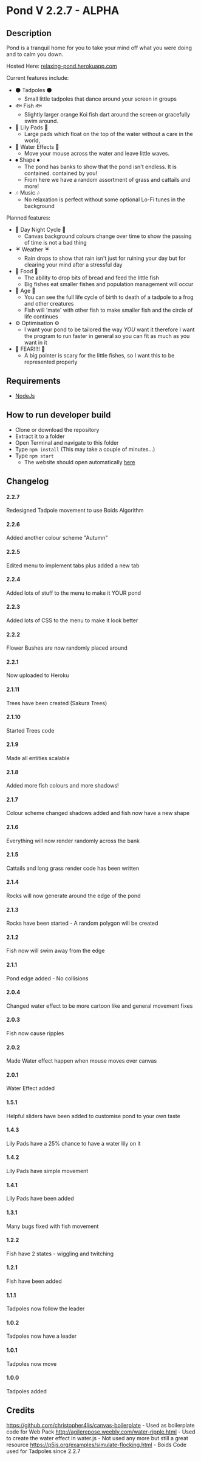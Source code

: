 # Pond V 2.2.7 - ALPHA
## Description
Pond is a tranquil home for you to take your mind off what you were doing and to calm you down.

Hosted Here: [relaxing-pond.herokuapp.com](https://relaxing-pond.herokuapp.com/)

Current features include:
 * ⚫ Tadpoles ⚫
   * Small little tadpoles that dance around your screen in groups
 * 🐟 Fish 🐟
   * Slightly larger orange Koi fish dart around the screen or gracefully swim around.
 * 🌼 Lily Pads 🌼
   * Large pads which float on the top of the water without a care in the world,
 * 🌊 Water Effects 🌊
   * Move your mouse across the water and leave little waves.
 * ⏺ Shape ⏺
   * The pond has banks to show that the pond isn't endless. It is contained. contained by you!
   * From here we have a random assortment of grass and cattails and more!
 * 🎶 Music 🎶
   * No relaxation is perfect without some optional Lo-Fi tunes in the background

Planned features:
 * 🌙 Day Night Cycle 🌙
   * Canvas background colours change over time to show the passing of time is not a bad thing
 * ☔ Weather ☔
   * Rain drops to show that rain isn't just for ruining your day but for clearing your mind after a stressful day
 * 🍖 Food 🍖
   * The ability to drop bits of bread and feed the little fish
   * Big fishes eat smaller fishes and population management will occur
 * 🔞 Age 🔞
   * You can see the full life cycle of birth to death of a tadpole to a frog and other creatures
   * Fish will 'mate' with other fish to make smaller fish and the circle of life continues
 * ⚙ Optimisation ⚙
   * I want your pond to be tailored the way *YOU* want it therefore I want the program to run faster in general so you can fit as much as you want in it
 * 🎣 FEAR!!!! 🎣
   * A big pointer is scary for the little fishes, so I want this to be represented properly

## Requirements
 * [NodeJs](https://nodejs.org/en/)

## How to run developer build
 * Clone or download the repository
 * Extract it to a folder
 * Open Terminal and navigate to this folder
 * Type `npm install` (This may take a couple of minutes...)
 * Type `npm start`
   * The website should open automatically [here](http://127.0.0.1:3000)

## Changelog
#### 2.2.7
Redesigned Tadpole movement to use Boids Algorithm
#### 2.2.6
Added another colour scheme "Autumn"
#### 2.2.5
Edited menu to implement tabs plus added a new tab
#### 2.2.4
Added lots of stuff to the menu to make it YOUR pond
#### 2.2.3
Added lots of CSS to the menu to make it look better
#### 2.2.2
Flower Bushes are now randomly placed around
#### 2.2.1
Now uploaded to Heroku
#### 2.1.11
Trees have been created (Sakura Trees)
#### 2.1.10
Started Trees code
#### 2.1.9
Made all entities scalable
#### 2.1.8
Added more fish colours and more shadows!
#### 2.1.7
Colour scheme changed shadows added and fish now have a new shape
#### 2.1.6
Everything will now render randomly across the bank
#### 2.1.5
Cattails and long grass render code has been written
#### 2.1.4
Rocks will now generate around the edge of the pond
#### 2.1.3
Rocks have been started - A random polygon will be created
#### 2.1.2
Fish now will swim away from the edge
#### 2.1.1
Pond edge added - No collisions
#### 2.0.4
Changed water effect to be more cartoon like and general movement fixes
#### 2.0.3
Fish now cause ripples
#### 2.0.2
Made Water effect happen when mouse moves over canvas
#### 2.0.1
Water Effect added
#### 1.5.1
Helpful sliders have been added to customise pond to your own taste
#### 1.4.3
Lily Pads have a 25% chance to have a water lily on it
#### 1.4.2
Lily Pads have simple movement
#### 1.4.1
Lily Pads have been added
#### 1.3.1
Many bugs fixed with fish movement
#### 1.2.2
Fish have 2 states - wiggling and twitching
#### 1.2.1
Fish have been added
#### 1.1.1
Tadpoles now follow the leader
#### 1.0.2
Tadpoles now have a leader
#### 1.0.1
Tadpoles now move
#### 1.0.0
Tadpoles added

## Credits
https://github.com/christopher4lis/canvas-boilerplate - Used as boilerplate code for Web Pack
http://agilerepose.weebly.com/water-ripple.html - Used to create the water effect in water.js - Not used any more but still a great resource
https://p5js.org/examples/simulate-flocking.html - Boids Code used for Tadpoles since 2.2.7
